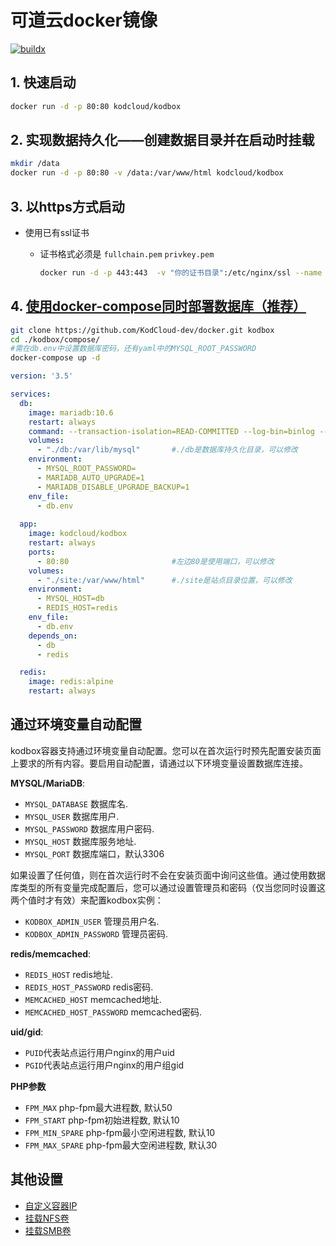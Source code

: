 # 可道云docker镜像

[![buildx](https://github.com/KodCloud-dev/docker/actions/workflows/image.yml/badge.svg)](https://github.com/KodCloud-dev/docker/actions/workflows/image.yml)

## 1. 快速启动

```bash
docker run -d -p 80:80 kodcloud/kodbox
```

## 2. 实现数据持久化——创建数据目录并在启动时挂载

```bash
mkdir /data
docker run -d -p 80:80 -v /data:/var/www/html kodcloud/kodbox
```

## 3. 以https方式启动

- 使用已有ssl证书
  - 证书格式必须是 `fullchain.pem`  `privkey.pem`
  
    ```bash
    docker run -d -p 443:443  -v "你的证书目录":/etc/nginx/ssl --name kodbox kodcloud/kodbox
    ```

## 4. [使用docker-compose同时部署数据库（推荐）](https://github.com/KodCloud-dev/docker)

```bash
git clone https://github.com/KodCloud-dev/docker.git kodbox
cd ./kodbox/compose/
#需在db.env中设置数据库密码，还有yaml中的MYSQL_ROOT_PASSWORD
docker-compose up -d
```

```yaml
version: '3.5'

services:
  db:
    image: mariadb:10.6
    restart: always
    command: --transaction-isolation=READ-COMMITTED --log-bin=binlog --binlog-format=ROW
    volumes:
      - "./db:/var/lib/mysql"       #./db是数据库持久化目录，可以修改
    environment:
      - MYSQL_ROOT_PASSWORD=
      - MARIADB_AUTO_UPGRADE=1
      - MARIADB_DISABLE_UPGRADE_BACKUP=1
    env_file:
      - db.env
      
  app:
    image: kodcloud/kodbox
    restart: always
    ports:
      - 80:80                       #左边80是使用端口，可以修改
    volumes:
      - "./site:/var/www/html"      #./site是站点目录位置，可以修改
    environment:
      - MYSQL_HOST=db
      - REDIS_HOST=redis
    env_file:
      - db.env
    depends_on:
      - db
      - redis

  redis:
    image: redis:alpine
    restart: always
```

## 通过环境变量自动配置

kodbox容器支持通过环境变量自动配置。您可以在首次运行时预先配置安装页面上要求的所有内容。要启用自动配置，请通过以下环境变量设置数据库连接。

**MYSQL/MariaDB**:

- `MYSQL_DATABASE` 数据库名.
- `MYSQL_USER` 数据库用户.
- `MYSQL_PASSWORD` 数据库用户密码.
- `MYSQL_HOST` 数据库服务地址.
- `MYSQL_PORT` 数据库端口，默认3306

如果设置了任何值，则在首次运行时不会在安装页面中询问这些值。通过使用数据库类型的所有变量完成配置后，您可以通过设置管理员和密码（仅当您同时设置这两个值时才有效）来配置kodbox实例：

- `KODBOX_ADMIN_USER` 管理员用户名.
- `KODBOX_ADMIN_PASSWORD` 管理员密码.

**redis/memcached**:

- `REDIS_HOST` redis地址.
- `REDIS_HOST_PASSWORD` redis密码.
- `MEMCACHED_HOST` memcached地址.
- `MEMCACHED_HOST_PASSWORD` memcached密码.

**uid/gid**:

- `PUID`代表站点运行用户nginx的用户uid
- `PGID`代表站点运行用户nginx的用户组gid

**PHP参数**

- `FPM_MAX` php-fpm最大进程数, 默认50
- `FPM_START` php-fpm初始进程数, 默认10
- `FPM_MIN_SPARE` php-fpm最小空闲进程数, 默认10
- `FPM_MAX_SPARE` php-fpm最大空闲进程数, 默认30

## 其他设置

- [自定义容器IP](https://docs.kodcloud.com/setup/docker/#ip)
- [挂载NFS卷](https://docs.kodcloud.com/setup/docker/#nfs)
- [挂载SMB卷](https://docs.kodcloud.com/setup/docker/#cifssmb)